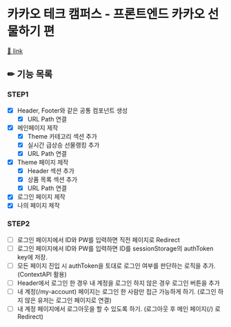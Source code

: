# 카카오 테크 캠퍼스 - 프론트엔드 카카오 선물하기 편

[🔗 link](https://edu.nextstep.camp/s/hazAC9xa)

## ✏ 기능 목록

### STEP1
- [x] Header, Footer와 같은 공통 컴포넌트 생성
  - [x] URL Path 연결
- [x] 메인페이지 제작
  - [x] Theme 카테고리 섹션 추가
  - [x] 실시간 급상승 선물랭킹 추가
  - [x] URL Path 연결
- [x] Theme 페이지 제작
  - [x] Header 섹션 추가
  - [x] 상품 목록 섹션 추가
  - [x] URL Path 연결
- [x] 로그인 페이지 제작
- [x] 나의 페이지 제작

### STEP2
- [ ] 로그인 페이지에서 ID와 PW를 입력하면 직전 페이지로 Redirect
- [ ] 로그인 페이지에서 ID와 PW를 입력하면 ID를 sessionStorage의 authToken key에 저장.
- [ ] 모든 페이지 진입 시 authToken을 토대로 로그인 여부를 판단하는 로직을 추가.(ContextAPI 활용)
- [ ] Header에서 로그인 한 경우 내 계정을 로그인 하지 않은 경우 로그인 버튼을 추가
- [ ] 내 계정(/my-account) 페이지는 로그인 한 사람만 접근 가능하게 하기. (로그인 하지 않은 유저는 로그인 페이지로 연결)
- [ ] 내 계정 페이지에서 로그아웃을 할 수 있도록 하기. (로그아웃 후 메인 페이지(/) 로 Redirect)
